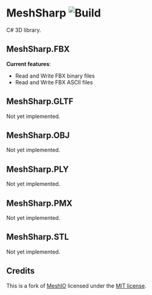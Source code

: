 # MeshSharp ![Build](https://img.shields.io/github/workflow/status/ds5678/MeshSharp/Build&Test/master)

C# 3D library.

## MeshSharp.FBX

**Current features**:

- Read and Write FBX binary files
- Read and Write FBX ASCII files

## MeshSharp.GLTF

Not yet implemented.

## MeshSharp.OBJ

Not yet implemented.

## MeshSharp.PLY

Not yet implemented.

## MeshSharp.PMX

Not yet implemented.

## MeshSharp.STL

Not yet implemented.


## Credits

This is a fork of [MeshIO](https://github.com/DomCR/MeshIO) licensed under the [MIT license](Licenses/MeshIO.md).